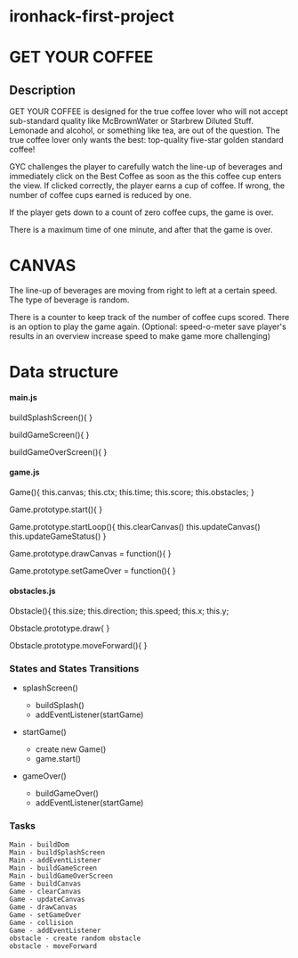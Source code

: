 # ironhack-first-project
# GET YOUR COFFEE

## Description

GET YOUR COFFEE is designed for the true coffee lover who will not accept sub-standard quality like McBrownWater or Starbrew Diluted Stuff. Lemonade and alcohol, or something like tea, are out of the question. The true coffee lover only wants the best: top-quality five-star golden standard coffee!

GYC challenges the player to carefully watch the line-up of beverages and immediately click on the Best Coffee as soon as the this coffee cup enters the view. If clicked correctly, the player earns a cup of coffee. If wrong, the number of coffee cups earned is reduced by one. 

If the player gets down to a count of zero coffee cups, the game is over.

There is a maximum time of one minute, and after that the game is over.

# CANVAS
The line-up of beverages are moving from right to left at a certain speed. The type of beverage is random.

There is a counter to keep track of the number of coffee cups scored. There is an option to play the game again.
(Optional: 
  speed-o-meter
  save player's results in an overview
  increase speed to make game more challenging)



# Data structure
#### main.js


buildSplashScreen(){
}

buildGameScreen(){
}

buildGameOverScreen(){
}



#### game.js

Game(){
  this.canvas;
  this.ctx;
  this.time;
  this.score;
  this.obstacles;
}

Game.prototype.start(){
}

Game.prototype.startLoop(){
  this.clearCanvas()
  this.updateCanvas()
  this.updateGameStatus()
}

Game.prototype.drawCanvas = function(){ 
}

Game.prototype.setGameOver = function(){
}



#### obstacles.js

Obstacle(){
  this.size;
  this.direction;
  this.speed;
  this.x;
  this.y;
  

Obstacle.prototype.draw{
}

Obstacle.prototype.moveForward(){
}



### States and States Transitions

- splashScreen()
  - buildSplash()
  - addEventListener(startGame)
  
  
- startGame()
  - create new Game()
  - game.start()
  
  
- gameOver()
  - buildGameOver()
  - addEventListener(startGame) 

### Tasks

    Main - buildDom
    Main - buildSplashScreen
    Main - addEventListener
    Main - buildGameScreen
    Main - buildGameOverScreen
    Game - buildCanvas
    Game - clearCanvas
    Game - updateCanvas
    Game - drawCanvas
    Game - setGameOver
    Game - collision
    Game - addEventListener
    obstacle - create random obstacle
    obstacle - moveForward
    

